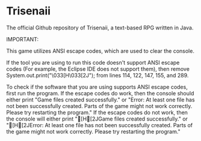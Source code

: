 # Trisenaii
The official Github repository of Trisenaii, a text-based RPG written in Java.



IMPORTANT:

This game utilizes ANSI escape codes, which are used to clear the console.

If the tool you are using to run this code doesn't support ANSI escape codes (For example, the Eclipse IDE does not support them), then remove System.out.print("\033[H\033[2J"); from lines 114, 122, 147, 155, and 289.

To check if the software that you are using supports ANSI escape codes, first run the program. If the escape codes do work, then the console should either print "Game files created successfully." or "Error: At least one file has not been successfully created. Parts of the game might not work correctly. Please try restarting the program." If the escape codes do not work, then the console will either print "[H[2JGame files created successfully." or "[H[2JError: At least one file has not been successfully created. Parts of the game might not work correctly. Please try restarting the program."
